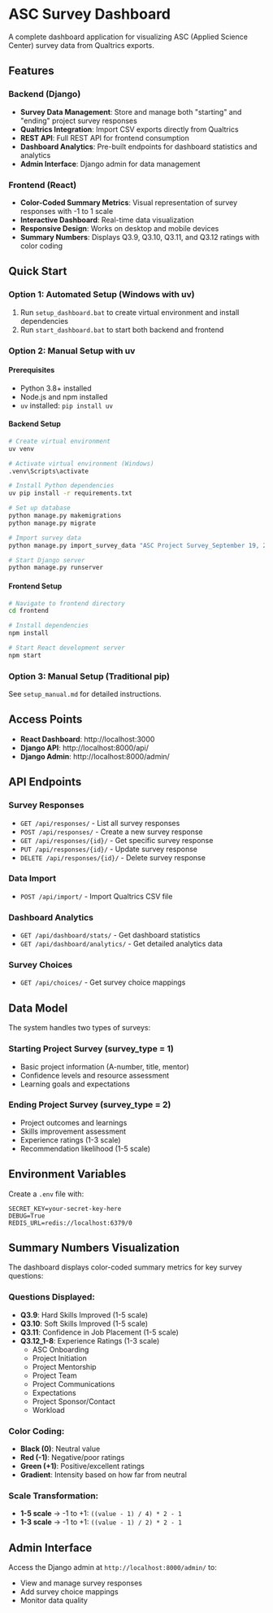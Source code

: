 # ASC Survey Dashboard

A complete dashboard application for visualizing ASC (Applied Science Center) survey data from Qualtrics exports.

## Features

### Backend (Django)
- **Survey Data Management**: Store and manage both "starting" and "ending" project survey responses
- **Qualtrics Integration**: Import CSV exports directly from Qualtrics
- **REST API**: Full REST API for frontend consumption
- **Dashboard Analytics**: Pre-built endpoints for dashboard statistics and analytics
- **Admin Interface**: Django admin for data management

### Frontend (React)
- **Color-Coded Summary Metrics**: Visual representation of survey responses with -1 to 1 scale
- **Interactive Dashboard**: Real-time data visualization
- **Responsive Design**: Works on desktop and mobile devices
- **Summary Numbers**: Displays Q3.9, Q3.10, Q3.11, and Q3.12 ratings with color coding

## Quick Start

### Option 1: Automated Setup (Windows with uv)
1. Run `setup_dashboard.bat` to create virtual environment and install dependencies
2. Run `start_dashboard.bat` to start both backend and frontend

### Option 2: Manual Setup with uv

#### Prerequisites
- Python 3.8+ installed
- Node.js and npm installed
- `uv` installed: `pip install uv`

#### Backend Setup
```bash
# Create virtual environment
uv venv

# Activate virtual environment (Windows)
.venv\Scripts\activate

# Install Python dependencies
uv pip install -r requirements.txt

# Set up database
python manage.py makemigrations
python manage.py migrate

# Import survey data
python manage.py import_survey_data "ASC Project Survey_September 19, 2025_15.07.csv"

# Start Django server
python manage.py runserver
```

#### Frontend Setup
```bash
# Navigate to frontend directory
cd frontend

# Install dependencies
npm install

# Start React development server
npm start
```

### Option 3: Manual Setup (Traditional pip)
See `setup_manual.md` for detailed instructions.

## Access Points
- **React Dashboard**: http://localhost:3000
- **Django API**: http://localhost:8000/api/
- **Django Admin**: http://localhost:8000/admin/

## API Endpoints

### Survey Responses
- `GET /api/responses/` - List all survey responses
- `POST /api/responses/` - Create a new survey response
- `GET /api/responses/{id}/` - Get specific survey response
- `PUT /api/responses/{id}/` - Update survey response
- `DELETE /api/responses/{id}/` - Delete survey response

### Data Import
- `POST /api/import/` - Import Qualtrics CSV file

### Dashboard Analytics
- `GET /api/dashboard/stats/` - Get dashboard statistics
- `GET /api/dashboard/analytics/` - Get detailed analytics data

### Survey Choices
- `GET /api/choices/` - Get survey choice mappings

## Data Model

The system handles two types of surveys:

### Starting Project Survey (survey_type = 1)
- Basic project information (A-number, title, mentor)
- Confidence levels and resource assessment
- Learning goals and expectations

### Ending Project Survey (survey_type = 2)
- Project outcomes and learnings
- Skills improvement assessment
- Experience ratings (1-3 scale)
- Recommendation likelihood (1-5 scale)

## Environment Variables

Create a `.env` file with:

```env
SECRET_KEY=your-secret-key-here
DEBUG=True
REDIS_URL=redis://localhost:6379/0
```

## Summary Numbers Visualization

The dashboard displays color-coded summary metrics for key survey questions:

### Questions Displayed:
- **Q3.9**: Hard Skills Improved (1-5 scale)
- **Q3.10**: Soft Skills Improved (1-5 scale) 
- **Q3.11**: Confidence in Job Placement (1-5 scale)
- **Q3.12_1-8**: Experience Ratings (1-3 scale)
  - ASC Onboarding
  - Project Initiation
  - Project Mentorship
  - Project Team
  - Project Communications
  - Expectations
  - Project Sponsor/Contact
  - Workload

### Color Coding:
- **Black (0)**: Neutral value
- **Red (-1)**: Negative/poor ratings
- **Green (+1)**: Positive/excellent ratings
- **Gradient**: Intensity based on how far from neutral

### Scale Transformation:
- **1-5 scale** → -1 to +1: `((value - 1) / 4) * 2 - 1`
- **1-3 scale** → -1 to +1: `((value - 1) / 2) * 2 - 1`

## Admin Interface

Access the Django admin at `http://localhost:8000/admin/` to:
- View and manage survey responses
- Add survey choice mappings
- Monitor data quality
